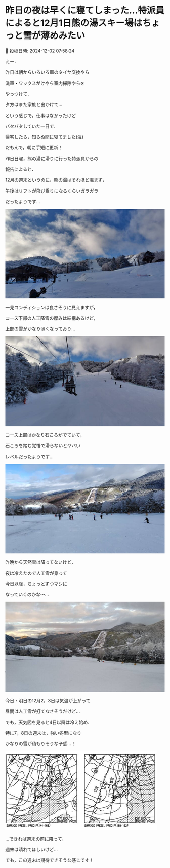 # 昨日の夜は早くに寝てしまった…特派員によると12月1日熊の湯スキー場はちょっと雪が薄めみたい

📅 投稿日時: 2024-12-02 07:58:24

えー．


昨日は朝からいろいろ車のタイヤ交換やら


洗車・ワックスがけやら室内掃除やらを


やっつけて．


夕方はまた家族と出かけて…


という感じで，仕事はなかったけど


バタバタしていた一日で．


帰宅したら，知らぬ間に寝てました(泣)





だもんで，朝に手短に更新！





昨日日曜，熊の湯に滑りに行った特派員からの


報告によると．


12月の週末というのに，熊の湯はそれほど混まず，


午後はリフトが飛び乗りになるくらいガラガラ


だったようです…




![d9ada15cfa76fb7a41db4caee64ac14c.jpg](images/d9ada15cfa76fb7a41db4caee64ac14c.jpg)







一見コンディションは良さそうに見えますが，


コース下部の人工降雪の厚みは結構あるけど，


上部の雪がかなり薄くなっており…




![7e20b956ea02be7efb0660772e91b4af.jpg](images/7e20b956ea02be7efb0660772e91b4af.jpg)







コース上部はかなり石ころがでていて，


石ころを踏む覚悟で滑らないとヤバい


レベルだったようです…




![3b6d88d001ee9e3efc71cb7910d99872.jpg](images/3b6d88d001ee9e3efc71cb7910d99872.jpg)







昨晩から天然雪は降ってないけど，


夜は冷えたので人工雪が乗って


今日以降，ちょっとずつマシに


なっていくのかな～…




![3a7c50409c2628128bb88a74ef5bac9d.jpg](images/3a7c50409c2628128bb88a74ef5bac9d.jpg)







今日・明日の12月2，3日は気温が上がって


昼間は人工雪が打てなさそうだけど…


でも，天気図を見ると4日以降は冷え始め．


特に7，8日の週末は，強い冬型になり


かなりの雪が積もりそうな予感…！




![0162065521fea656b35ded46fb55f8f0.jpg](images/0162065521fea656b35ded46fb55f8f0.jpg)







…できれば週末の前に降って，


週末は晴れてほしいけど…


でも，この週末は期待できそうな感じです！
